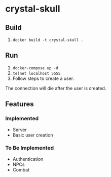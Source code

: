 # crystal-skull

## Build

1. `docker build -t crystal-skull .`

## Run

1. `docker-compose up -d`
1. `telnet localhost 5555`
1. Follow steps to create a user.

The connection will die after the user is created.

## Features

### Implemented
* Server
* Basic user creation

### To Be Implemented
* Authentication
* NPCs
* Combat
